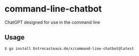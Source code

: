 # command-line-chatbot

ChatGPT designed for use in the command line

## Usage

```bash
$ go install Entrecasteaux.de/x/command-line-chatbot@latest